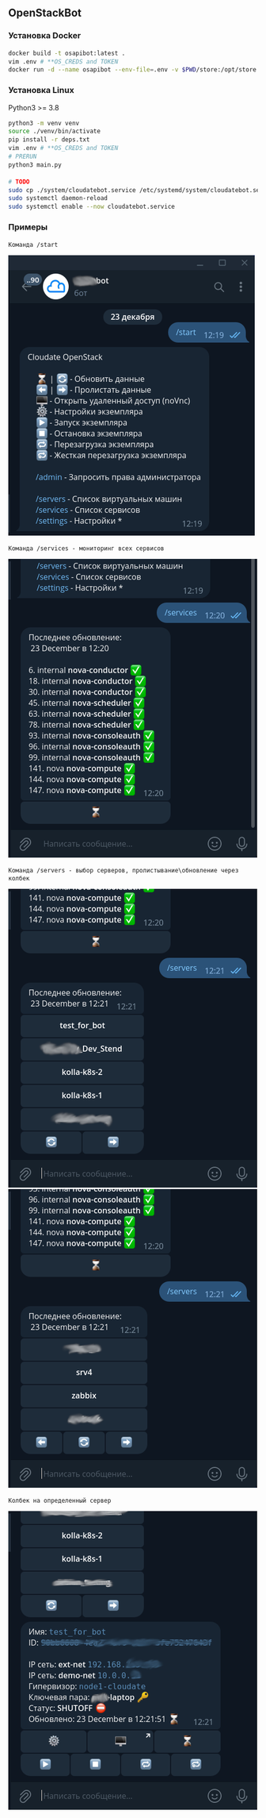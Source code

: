 ## OpenStackBot
### Установка Docker
```bash
docker build -t osapibot:latest . 
vim .env # **OS_CREDS and TOKEN
docker run -d --name osapibot --env-file=.env -v $PWD/store:/opt/store osapibot:latest
```

### Установка Linux
Python3 >= 3.8
```bash
python3 -m venv venv
source ./venv/bin/activate
pip install -r deps.txt
vim .env # **OS_CREDS and TOKEN
# PRERUN
python3 main.py

# TODO
sudo cp ./system/cloudatebot.service /etc/systemd/system/cloudatebot.service
sudo systemctl daemon-reload
sudo systemctl enable --now cloudatebot.service
```

### Примеры
    Команда /start 

![img](./screenshots/c_start.png)

    Команда /services - мониторинг всех сервисов 

![img](./screenshots/c_services.png)

    Команда /servers - выбор серверов, пролистывание\обновление через колбек 

![img](./screenshots/c_servers_1.png)
![img](./screenshots/c_servers_2.png)

    Колбек на определенный сервер 

![img](./screenshots/c_server_1.png)